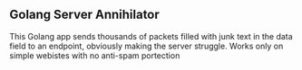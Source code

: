 ## Golang Server Annihilator

This Golang app sends thousands of packets filled with junk text in the data field to an endpoint, obviously making the server struggle. Works only on simple webistes with no anti-spam portection
